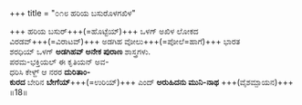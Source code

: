 +++
title = "೦೧೮ ಹರಿಯ ಬಸುರೊಳಗಖಿಳ"

+++
ಹರಿಯ ಬಸುರ್+++(=ಹೊಟ್ಟೆಯ್)+++ ಒಳಗ್ ಅಖಿಳ ಲೋಕದ  
ವಿರಡವ್+++(=ವಿರಾಟವ್)+++ ಅಡಗಿಹ ವೋಲು+++(=ಪೋಲೆ=ಹಾಗೆ)+++ ಭಾರತ  
ಶರಧಿಯ್ ಒಳಗ್ **ಅಡಗಿಹವ್ ಅನೇಕ ಪುರಾಣ** ಶಾಸ್ತ್ರಗಳು.  
ಪರಮ-ಭಕ್ತಿಯಲ್ ಈ ಕೃತಿಯನ್ ಅವ-  
ಧರಿಸಿ ಕೇಳ್ದ್ ಆ ನರರ **ದುರಿತಾಂ-  
ಕುರದ** ಬೇರಿನ **ಬೇಗೆಯ್**+++(=ಉರಿಯ್)+++ ಎಂದ್ **ಅರುಹಿದನು ಮುನಿ-ನಾಥ**  +++(ವೈಶಮ್ಪಾಯನ)+++   ॥18॥
